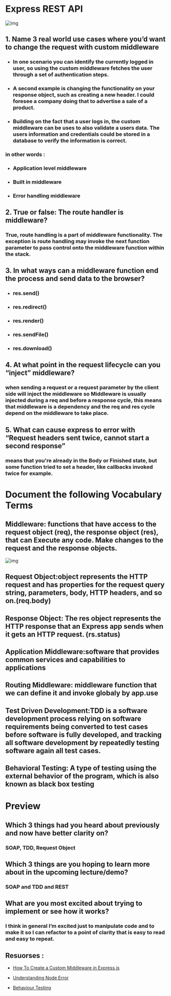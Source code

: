 #  Express REST API

![img](https://rapidapi.com/blog/wp-content/uploads/2020/11/IPMon-API-Architecture.png)

## 1. Name 3 real world use cases where you’d want to change the request with custom middleware

* ### In one scenario you can identify the currently logged in user, so using the custom middleware fetches the user through a set of authentication steps.

* ### A second example is changing the functionality on your response object, such as creating a new header. I could foresee a company doing that to advertise a sale of a product.

* ### Building on the fact that a user logs in, the custom middleware can be uses to also validate a users data. The users information and credentials could be stored in a database to verify the information is correct.

### in other words :
* ### Application level middleware
* ### Built in middleware
* ### Error handling middleware



## 2. True or false: The route handler is middleware?

### True, route handling is a part of middleware functionality. The exception is route handling may invoke the next function parameter to pass control onto the middleware function within the stack.

## 3. In what ways can a middleware function end the process and send data to the browser?
* ### res.send()
* ### res.redirect()
* ### res.render()
* ### res.sendFile()
* ### res.download()

## 4. At what point in the request lifecycle can you “inject” middleware?
### when sending a request or a request parameter by the client side will inject the middleware so Middleware is usually injected during a req and before a response cycle, this means that middleware is a dependency and the req and res cycle depend on the middleware to take place.

## 5. What can cause express to error with “Request headers sent twice, cannot start a second response”

### means that you're already in the Body or Finished state, but some function tried to set a header, like callbacks invoked twice for example.

# Document the following Vocabulary Terms

## Middleware: functions that have access to the request object (req), the response object (res), that can Execute any code. Make changes to the request and the response objects.

![img](https://networkinterview.com/wp-content/uploads/2021/05/middleware-dp.jpg)

## Request Object:object represents the HTTP request and has properties for the request query string, parameters, body, HTTP headers, and so on.(req.body)

## Response Object:	The res object represents the HTTP response that an Express app sends when it gets an HTTP request. (rs.status)

## Application Middleware:software that provides common services and capabilities to applications

## Routing Middleware: middleware function that we can define it and invoke globaly by app.use

## Test Driven Development:TDD is a software development process relying on software requirements being converted to test cases before software is fully developed, and tracking all software development by repeatedly testing software again all test cases.

## Behavioral Testing: A type of testing using the external behavior of the program, which is also known as black box testing





# Preview
## Which 3 things had you heard about previously and now have better clarity on?

### SOAP, TDD, Request Object

## Which 3 things are you hoping to learn more about in the upcoming lecture/demo?
### SOAP and TDD and REST 

## What are you most excited about trying to implement or see how it works?

### I think in general I’m excited just to manipulate code and to make it so I can refactor to a point of clarity that is easy to read and easy to repeat. 

## Resuorses :

* [How To Create a Custom Middleware in Express.js](https://www.digitalocean.com/community/tutorials/nodejs-creating-your-own-express-middleware)


* [Understanding Node Error](https://www.codementor.io/@oparaprosper79/understanding-node-error-err_http_headers_sent-117mpk82z8)


* [Behaviour Testing](https://www.tutorialspoint.com/software_testing_dictionary/behaviour_testing.htm)
